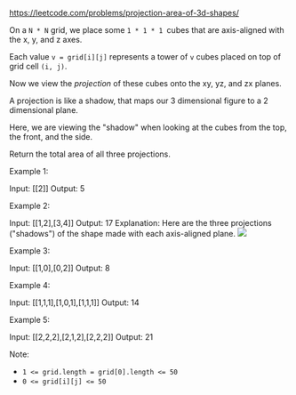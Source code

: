 https://leetcode.com/problems/projection-area-of-3d-shapes/

On a `N * N` grid, we place some `1 * 1 * 1 `cubes that are axis-aligned with the x, y, and z axes.

Each value `v = grid[i][j]` represents a tower of `v` cubes placed on top of grid cell `(i, j)`.

Now we view the *projection* of these cubes onto the xy, yz, and zx planes.

A projection is like a shadow, that maps our 3 dimensional figure to a 2 dimensional plane. 

Here, we are viewing the "shadow" when looking at the cubes from the top, the front, and the side.

Return the total area of all three projections.

Example 1:

Input: [[2]]
Output: 5

Example 2:

Input: [[1,2],[3,4]]
Output: 17
Explanation:
Here are the three projections ("shadows") of the shape made with each axis-aligned plane.
![](https://s3-lc-upload.s3.amazonaws.com/uploads/2018/08/02/shadow.png)

Example 3:

Input: [[1,0],[0,2]]
Output: 8

Example 4:

Input: [[1,1,1],[1,0,1],[1,1,1]]
Output: 14

Example 5:

Input: [[2,2,2],[2,1,2],[2,2,2]]
Output: 21

Note:

-   `1 <= grid.length = grid[0].length <= 50`
-   `0 <= grid[i][j] <= 50`
